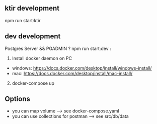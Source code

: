 ## ktir development

npm run start:ktir

## dev development

Postgres Server && PGADMIN
?
npm run start:dev
:

1. Install docker daemon on PC

- windows: https://docs.docker.com/desktop/install/windows-install/
- mac: https://docs.docker.com/desktop/install/mac-install/

2. docker-compose up

## Options

- you can map volume --> see docker-compose.yaml
- you can use collections for postman --> see src/db/data
